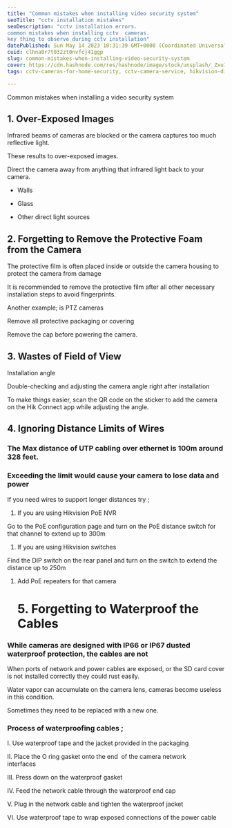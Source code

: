 ```yaml
---
title: "Common mistakes when installing video security system"
seoTitle: "cctv installation mistakes"
seoDescription: "cctv installation errors.
common mistakes when installing cctv  cameras.
key thing to observe during cctv installation"
datePublished: Sun May 14 2023 10:31:39 GMT+0000 (Coordinated Universal Time)
cuid: clhna0r7t032zt0nvfcj41ggp
slug: common-mistakes-when-installing-video-security-system
cover: https://cdn.hashnode.com/res/hashnode/image/stock/unsplash/_Zxu12ObsPY/upload/f272708658e47981cc25a5a371385c8f.jpeg
tags: cctv-cameras-for-home-security, cctv-camera-service, hikvision-digital-video-recorder

---
```


Common mistakes when installing a video security system

## 1\. Over-Exposed Images

Infrared beams of cameras are blocked or the camera captures too much reflective light.

These results to over-exposed images.

Direct the camera away from anything that infrared light back to your camera.

* Walls
    
* Glass
    
* Other direct light sources
    

## 2\. Forgetting to Remove the Protective Foam from the Camera

The protective film is often placed inside or outside the camera housing to protect the camera from damage

It is recommended to remove the protective film after all other necessary installation steps to avoid fingerprints.

Another example; is PTZ cameras

Remove all protective packaging or covering

Remove the cap before powering the camera.

## 3\. Wastes of Field of View

Installation angle

Double-checking and adjusting the camera angle right after installation

To make things easier, scan the QR code on the sticker to add the camera on the Hik Connect app while adjusting the angle.

## 4\. Ignoring Distance Limits of Wires

### The Max distance of UTP cabling over ethernet is 100m around 328 feet.

### Exceeding the limit would cause your camera to lose data and power

If you need wires to support longer distances try ;

1. If you are using Hikvision PoE NVR
    

Go to the PoE configuration page and turn on the PoE distance switch for that channel to extend up to 300m

1. If you are using Hikvision switches
    

Find the DIP switch on the rear panel and turn on the switch to extend the distance up to 250m

1. Add PoE repeaters for that camera
    
    # 5\. Forgetting to Waterproof the Cables
    

### While cameras are designed with IP66 or IP67 dusted waterproof protection, the cables are not

When ports of network and power cables are exposed, or the SD card cover is not installed correctly they could rust easily.

Water vapor can accumulate on the camera lens, cameras become useless in this condition.

Sometimes they need to be replaced with a new one.

### Process of waterproofing cables ;

I. Use waterproof tape and the jacket provided in the packaging

II. Place the O ring gasket onto the end  of the camera network          interfaces

III. Press down on the waterproof gasket

IV. Feed the network cable through the waterproof end cap

V. Plug in the network cable and tighten the waterproof jacket

VI. Use waterproof tape to wrap exposed connections of the power cable